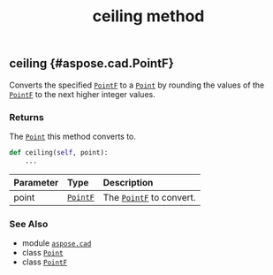 ﻿---
title: ceiling method
second_title: Aspose.CAD for Python via .NET API References
description: 
type: docs
weight: 30
url: /python-net/aspose.cad/point/ceiling/
is_root: false
---

## ceiling {#aspose.cad.PointF}

Converts the specified [`PointF`](/cad/python-net/aspose.cad/pointf) to a [`Point`](/cad/python-net/aspose.cad/point) by rounding the values of the [`PointF`](/cad/python-net/aspose.cad/pointf) to the next higher integer values.


### Returns 


The [`Point`](/cad/python-net/aspose.cad/point) this method converts to.


```python
def ceiling(self, point):
    ...
```


| Parameter | Type | Description |
| :- | :- | :- |
| point | [`PointF`](/cad/python-net/aspose.cad/pointf) | The [`PointF`](/cad/python-net/aspose.cad/pointf) to convert. |



### See Also
* module [`aspose.cad`](../../)
* class [`Point`](/cad/python-net/aspose.cad/point)
* class [`PointF`](/cad/python-net/aspose.cad/pointf)
